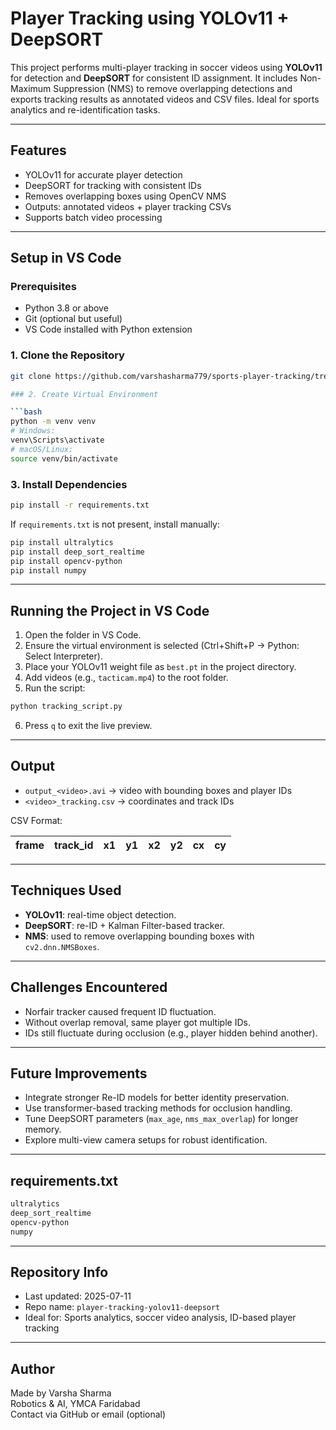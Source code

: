 #  Player Tracking using YOLOv11 + DeepSORT

This project performs multi-player tracking in soccer videos using **YOLOv11** for detection and **DeepSORT** for consistent ID assignment. It includes Non-Maximum Suppression (NMS) to remove overlapping detections and exports tracking results as annotated videos and CSV files. Ideal for sports analytics and re-identification tasks.

---

##  Features

- YOLOv11 for accurate player detection
- DeepSORT for tracking with consistent IDs
- Removes overlapping boxes using OpenCV NMS
- Outputs: annotated videos + player tracking CSVs
- Supports batch video processing

---
##  Setup in VS Code

###  Prerequisites

- Python 3.8 or above
- Git (optional but useful)
- VS Code installed with Python extension

### 1. Clone the Repository

```bash
git clone https://github.com/varshasharma779/sports-player-tracking/tree/main

### 2. Create Virtual Environment

```bash
python -m venv venv
# Windows:
venv\Scripts\activate
# macOS/Linux:
source venv/bin/activate
```

### 3. Install Dependencies

```bash
pip install -r requirements.txt
```

If `requirements.txt` is not present, install manually:

```bash
pip install ultralytics
pip install deep_sort_realtime
pip install opencv-python
pip install numpy
```

---

##  Running the Project in VS Code

1. Open the folder in VS Code.
2. Ensure the virtual environment is selected (Ctrl+Shift+P → Python: Select Interpreter).
3. Place your YOLOv11 weight file as `best.pt` in the project directory.
4. Add videos (e.g., `tacticam.mp4`) to the root folder.
5. Run the script:

```bash
python tracking_script.py
```

6. Press `q` to exit the live preview.

---

##  Output

- `output_<video>.avi` → video with bounding boxes and player IDs
- `<video>_tracking.csv` → coordinates and track IDs

CSV Format:

| frame | track_id | x1 | y1 | x2 | y2 | cx | cy |
|-------|----------|----|----|----|----|----|----|

---

##  Techniques Used

- **YOLOv11**: real-time object detection.
- **DeepSORT**: re-ID + Kalman Filter-based tracker.
- **NMS**: used to remove overlapping bounding boxes with `cv2.dnn.NMSBoxes`.

---

##  Challenges Encountered

-  Norfair tracker caused frequent ID fluctuation.
-  Without overlap removal, same player got multiple IDs.
-  IDs still fluctuate during occlusion (e.g., player hidden behind another).

---

##  Future Improvements

- Integrate stronger Re-ID models for better identity preservation.
- Use transformer-based tracking methods for occlusion handling.
- Tune DeepSORT parameters (`max_age`, `nms_max_overlap`) for longer memory.
- Explore multi-view camera setups for robust identification.

---

## requirements.txt

```txt
ultralytics
deep_sort_realtime
opencv-python
numpy
```

---

##  Repository Info

-  Last updated: 2025-07-11
-  Repo name: `player-tracking-yolov11-deepsort`
-  Ideal for: Sports analytics, soccer video analysis, ID-based player tracking

---

##  Author

Made by Varsha Sharma  
Robotics & AI, YMCA Faridabad  
Contact via GitHub or email (optional)



